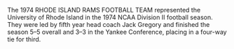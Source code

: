 The 1974 RHODE ISLAND RAMS FOOTBALL TEAM represented the University of Rhode Island in the 1974 NCAA Division II football season. They were led by fifth year head coach Jack Gregory and finished the season 5–5 overall and 3–3 in the Yankee Conference, placing in a four-way tie for third.
